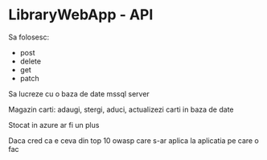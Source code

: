 # LibraryWebApp - API

Sa folosesc:
 - post
 - delete
 - get
 - patch

Sa lucreze cu o baza de date mssql server 

Magazin carti: adaugi, stergi, aduci, actualizezi carti in baza de date

Stocat in azure ar fi un plus

Daca cred ca e ceva din top 10 owasp care s-ar aplica la aplicatia pe care o fac
